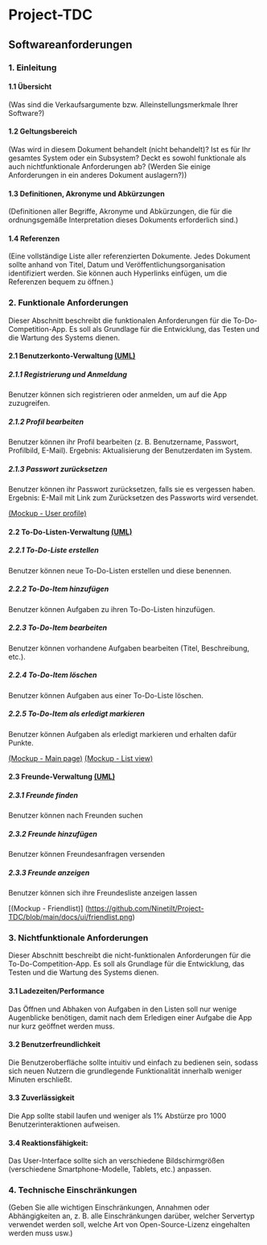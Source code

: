 # Project-TDC
## Softwareanforderungen

### 1. Einleitung

#### 1.1 Übersicht
(Was sind die Verkaufsargumente bzw. Alleinstellungsmerkmale Ihrer Software?)

#### 1.2 Geltungsbereich
(Was wird in diesem Dokument behandelt (nicht behandelt)? Ist es für Ihr gesamtes System oder ein Subsystem? Deckt es sowohl funktionale als auch nichtfunktionale Anforderungen ab? (Werden Sie einige Anforderungen in ein anderes Dokument auslagern?))

#### 1.3 Definitionen, Akronyme und Abkürzungen
(Definitionen aller Begriffe, Akronyme und Abkürzungen, die für die ordnungsgemäße Interpretation dieses Dokuments erforderlich sind.)

#### 1.4 Referenzen
(Eine vollständige Liste aller referenzierten Dokumente. Jedes Dokument sollte anhand von Titel, Datum und Veröffentlichungsorganisation identifiziert werden. Sie können auch Hyperlinks einfügen, um die Referenzen bequem zu öffnen.)


### 2. Funktionale Anforderungen
Dieser Abschnitt beschreibt die funktionalen Anforderungen für die To-Do-Competition-App. Es soll als Grundlage für die Entwicklung, das Testen und die Wartung des Systems dienen.
#### 2.1 Benutzerkonto-Verwaltung [(UML)](https://github.com/Ninetilt/Project-TDC/blob/main/docs/uml/UserAccountManager.pdf)

##### 2.1.1 Registrierung und Anmeldung
Benutzer können sich registrieren oder anmelden, um auf die App zuzugreifen.
##### 2.1.2 Profil bearbeiten
Benutzer können ihr Profil bearbeiten (z. B. Benutzername, Passwort, Profilbild, E-Mail).
Ergebnis: Aktualisierung der Benutzerdaten im System.
##### 2.1.3 Passwort zurücksetzen
Benutzer können ihr Passwort zurücksetzen, falls sie es vergessen haben.
Ergebnis: E-Mail mit Link zum Zurücksetzen des Passworts wird versendet.

[(Mockup - User profile)](https://github.com/Ninetilt/Project-TDC/blob/main/docs/ui/profile.png)

#### 2.2 To-Do-Listen-Verwaltung [(UML)](https://github.com/Ninetilt/Project-TDC/blob/main/docs/uml/ToDoListManagement.pdf)

##### 2.2.1 To-Do-Liste erstellen
Benutzer können neue To-Do-Listen erstellen und diese benennen.
##### 2.2.2 To-Do-Item hinzufügen
Benutzer können Aufgaben zu ihren To-Do-Listen hinzufügen.
##### 2.2.3 To-Do-Item bearbeiten
Benutzer können vorhandene Aufgaben bearbeiten (Titel, Beschreibung, etc.).
##### 2.2.4 To-Do-Item löschen
Benutzer können Aufgaben aus einer To-Do-Liste löschen.
##### 2.2.5 To-Do-Item als erledigt markieren
Benutzer können Aufgaben als erledigt markieren und erhalten dafür Punkte.

[(Mockup - Main page)](https://github.com/Ninetilt/Project-TDC/blob/main/docs/ui/main_page.png)
[(Mockup - List view)](https://github.com/Ninetilt/Project-TDC/blob/main/docs/ui/list_view.png)

#### 2.3 Freunde-Verwaltung [(UML)](https://github.com/Ninetilt/Project-TDC/blob/main/docs/uml/FriendListManager.pdf)

##### 2.3.1 Freunde finden
Benutzer können nach Freunden suchen
##### 2.3.2 Freunde hinzufügen
Benutzer können Freundesanfragen versenden
##### 2.3.3 Freunde anzeigen
Benutzer können sich ihre Freundesliste anzeigen lassen

[(Mockup - Friendlist)] (https://github.com/Ninetilt/Project-TDC/blob/main/docs/ui/friendlist.png)

### 3. Nichtfunktionale Anforderungen
Dieser Abschnitt beschreibt die nicht-funktionalen Anforderungen für die To-Do-Competition-App. Es soll als Grundlage für die Entwicklung, das Testen und die Wartung des Systems dienen.
#### 3.1 Ladezeiten/Performance
Das Öffnen und Abhaken von Aufgaben in den Listen soll nur wenige Augenblicke benötigen, damit nach dem Erledigen einer Aufgabe die App nur kurz geöffnet werden muss.

#### 3.2 Benutzerfreundlichkeit
Die Benutzeroberfläche sollte intuitiv und einfach zu bedienen sein, sodass sich neuen Nutzern die grundlegende Funktionalität innerhalb weniger Minuten erschließt.

#### 3.3 Zuverlässigkeit
Die App sollte stabil laufen und weniger als 1% Abstürze pro 1000 Benutzerinteraktionen aufweisen.

#### 3.4 Reaktionsfähigkeit: 
Das User-Interface sollte sich an verschiedene Bildschirmgrößen (verschiedene Smartphone-Modelle, Tablets, etc.) anpassen.


### 4. Technische Einschränkungen
(Geben Sie alle wichtigen Einschränkungen, Annahmen oder Abhängigkeiten an, z. B. alle Einschränkungen darüber, welcher Servertyp verwendet werden soll, welche Art von Open-Source-Lizenz eingehalten werden muss usw.)
